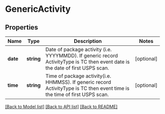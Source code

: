 # GenericActivity

## Properties
Name | Type | Description | Notes
------------ | ------------- | ------------- | -------------
**date** | **string** | Date of package activity (i.e. YYYYMMDD). If generic record ActivityType is TC then event date is the date of first USPS scan. | [optional] 
**time** | **string** | Time of package activity(i.e. HHMMSS). If generic record ActivityType is TC then event time is the time of first USPS scan. | [optional] 

[[Back to Model list]](../../README.md#documentation-for-models) [[Back to API list]](../../README.md#documentation-for-api-endpoints) [[Back to README]](../../README.md)

